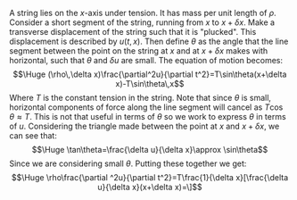 
A string lies on the $x$-axis under tension. It has mass per unit length of $\rho$. Consider a short segment of the string, running from $x$ to $x+\delta x$. Make a transverse displacement of the string such that it is "plucked". This displacement is described by $u(t,x)$. Then define $\theta$ as the angle that the line segment between the point on the string at $x$ and at $x+\delta x$ makes with horizontal, such that $\theta$ and $\delta u$ are small. The equation of motion becomes:$$\Huge (\rho\,\delta x)\frac{\partial^2u}{\partial t^2}=T\sin\theta(x+\delta x)-T\sin\theta\,x$$Where $T$ is the constant tension in the string. Note that since $\theta$ is small, horizontal components of force along the line segment will cancel as $T\cos\theta\approx T$. This is not that useful in terms of $\theta$ so we work to express $\theta$ in terms of $u$. Considering the triangle made between the point at $x$ and $x+\delta x$, we can see that:$$\Huge \tan\theta=\frac{\delta u}{\delta x}\approx \sin\theta$$Since we are considering small $\theta$. Putting these together we get:$$\Huge \rho\frac{\partial ^2u}{\partial t^2}=T\frac{1}{\delta x}[\frac{\delta u}{\delta x}(x+\delta x)=\]$$